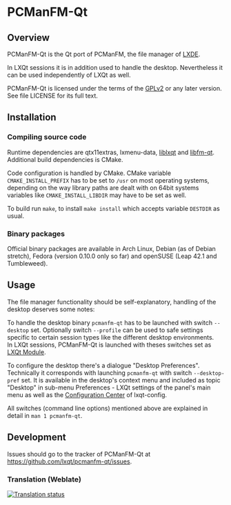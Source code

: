 # PCManFM-Qt

## Overview

PCManFM-Qt is the Qt port of PCManFM, the file manager of [LXDE](https://lxde.org).

In LXQt sessions it is in addition used to handle the desktop. Nevertheless it 
can be used independently of LXQt as well.

PCManFM-Qt is licensed under the terms of the 
[GPLv2](https://www.gnu.org/licenses/gpl-2.0.en.html) or any later version. See 
file LICENSE for its full text.   

## Installation

### Compiling source code

Runtime dependencies are qtx11extras, lxmenu-data,
[liblxqt](https://github.com/lxqt/liblxqt) and
[libfm-qt](https://github.com/lxqt/libfm-qt).
Additional build dependencies is CMake.

Code configuration is handled by CMake. CMake variable `CMAKE_INSTALL_PREFIX` 
has to be set to `/usr` on most operating systems, depending on the way library 
paths are dealt with on 64bit systems variables like `CMAKE_INSTALL_LIBDIR` may 
have to be set as well.   

To build run `make`, to install `make install` which accepts variable `DESTDIR` 
as usual.   

### Binary packages

Official binary packages are available in Arch Linux, Debian (as of Debian stretch), 
Fedora (version 0.10.0 only so far) and openSUSE (Leap 42.1 and Tumbleweed).   

## Usage

The file manager functionality should be self-explanatory, handling of the 
desktop deserves some notes:

To handle the desktop binary `pcmanfm-qt` has to be launched with switch 
`--desktop` set. Optionally switch `--profile` can be used to safe settings 
specific to certain session types like the different desktop environments.   
In LXQt sessions, PCManFM-Qt is launched with theses switches set as 
[LXQt Module](https://github.com/lxqt/lxqt-session#lxqt-modules).   

To configure the desktop there's a dialogue "Desktop Preferences". Technically 
it corresponds with launching `pcmanfm-qt` with switch `--desktop-pref` set. It 
is available in the desktop's context menu and included as topic "Desktop" in 
sub-menu Preferences - LXQt settings of the panel's main menu as well as the 
[Configuration Center](https://github.com/lxqt/lxqt-config#configuration-center) 
of lxqt-config.   

All switches (command line options) mentioned above are explained in detail in
`man 1 pcmanfm-qt`.   

## Development

Issues should go to the tracker of PCManFM-Qt at https://github.com/lxqt/pcmanfm-qt/issues.


### Translation (Weblate)

<a href="https://weblate.lxqt.org/projects/lxqt/pcmanfm-qt/">
<img src="https://weblate.lxqt.org/widgets/lxqt/-/pcmanfm-qt/multi-auto.svg" alt="Translation status" />
</a>
